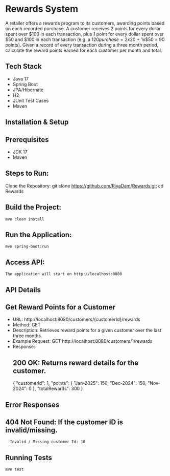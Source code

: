 # Rewards System
A retailer offers a rewards program to its customers, awarding points based on each recorded purchase. 
A customer receives 2 points for every dollar spent over $100 in each transaction, plus 1 point for every dollar spent over $50 and $100 in each transaction
(e.g. a $120 purchase = 2x$20 + 1x$50 = 90 points). 
Given a record of every transaction during a three month period, calculate the reward points earned for each customer per month and total.

## Tech Stack
- Java 17
- Spring Boot
- JPA/Hibernate
- H2
- JUnit Test Cases
- Maven

## Installation & Setup
## Prerequisites
- JDK 17
- Maven
## Steps to Run:
  Clone the Repository:
    git clone https://github.com/RiyaDam/Rewards.git
    cd Rewards
## Build the Project:
    mvn clean install
## Run the Application:
    mvn spring-boot:run
## Access API:
    The application will start on http://localhost:8080

## API Details
## Get Reward Points for a Customer
- URL:
  http://localhost:8080/customers/{customerId}/rewards
- Method: GET
- Description: Retrieves reward points for a given customer over the last three months.
- Example Request:
  GET http://localhost:8080/customers/1/rewards
- Response:
  ## 200 OK: Returns reward details for the customer.
  {
    "customerId": 1,
    "points": {
      "Jan-2025": 150,
      "Dec-2024": 150,
      "Nov-2024": 0
    },
    "totalRewards": 300
  }
## Error Responses
  ## 404 Not Found: If the customer ID is invalid/missing.
      Invalid / Missing customer Id: 10

## Running Tests
    mvn test
  
  
